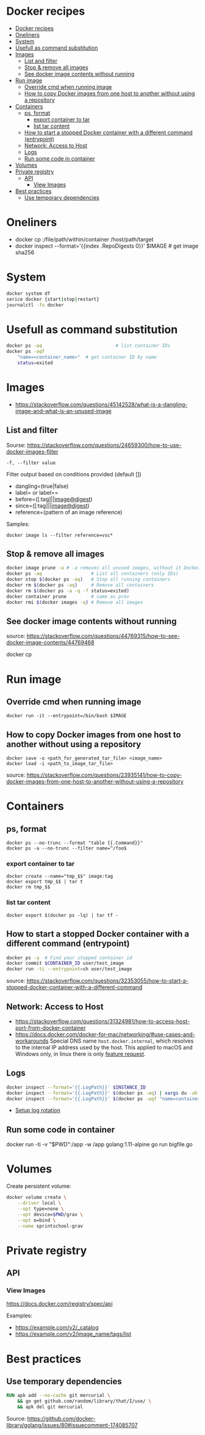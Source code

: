 # Docker recipes


- [Docker recipes](#docker-recipes)
- [Oneliners](#oneliners)
- [System](#system)
- [Usefull as command substitution](#usefull-as-command-substitution)
- [Images](#images)
  - [List and filter](#list-and-filter)
  - [Stop & remove all images](#stop--remove-all-images)
  - [See docker image contents without running](#see-docker-image-contents-without-running)
- [Run image](#run-image)
  - [Override cmd when running image](#override-cmd-when-running-image)
  - [How to copy Docker images from one host to another without using a repository](#how-to-copy-docker-images-from-one-host-to-another-without-using-a-repository)
- [Containers](#containers)
  - [ps, format](#ps-format)
    - [export container to tar](#export-container-to-tar)
    - [list tar content](#list-tar-content)
  - [How to start a stopped Docker container with a different command (entrypoint)](#how-to-start-a-stopped-docker-container-with-a-different-command-entrypoint)
  - [Network: Access to Host](#network-access-to-host)
  - [Logs](#logs)
  - [Run some code in container](#run-some-code-in-container)
- [Volumes](#volumes)
- [Private registry](#private-registry)
  - [API](#api)
    - [View Images](#view-images)
- [Best practices](#best-practices)
  - [Use temporary dependencies](#use-temporary-dependencies)

# Oneliners

- docker cp <containerId>:/file/path/within/container /host/path/target
- docker inspect --format='{{index .RepoDigests 0}}' $IMAGE # get image sha256


# System

```sh
docker system df
serice docker {start|stop|restart}
journalctl -fu docker
```

# Usefull as command substitution

```sh
docker ps -aq                           # list container IDs
docker ps -aqf 
    "name=<container_name>"  # get container ID by name
    status=exited
```


# Images

- https://stackoverflow.com/questions/45142528/what-is-a-dangling-image-and-what-is-an-unused-image

## List and filter

Sourse: https://stackoverflow.com/questions/24659300/how-to-use-docker-images-filter

`-f, --filter value`

Filter output based on conditions provided (default [])
- dangling=(true|false)
- label=<key> or label=<key>=<value>
- before=(<image-name>[:tag]|<image-id>|<image@digest>)
- since=(<image-name>[:tag]|<image-id>|<image@digest>)
- reference=(pattern of an image reference)

Samples:

    docker image ls --filter reference=vsc*


## Stop & remove all images

```sh
docker image prune -a # -a removes all unused images, without it Docker only removes dangling (untagged) images
docker ps -aq                  # List all containers (only IDs)
docker stop $(docker ps -aq)   # Stop all running containers
docker rm $(docker ps -aq)     # Remove all containers
docker rm $(docker ps -a -q -f status=exited)
docker container prune         # same as prev
docker rmi $(docker images -q) # Remove all images
```

## See docker image contents without running

source: https://stackoverflow.com/questions/44769315/how-to-see-docker-image-contents/44769468

docker cp

# Run image

## Override cmd when running image

    docker run -it --entrypoint=/bin/bash $IMAGE

## How to copy Docker images from one host to another without using a repository

```
docker save -o <path_for_generated_tar_file> <image_name>
docker load -i <path_to_image_tar_file>
```
source: https://stackoverflow.com/questions/23935141/how-to-copy-docker-images-from-one-host-to-another-without-using-a-repository


# Containers

## ps, format

    docker ps --no-trunc --format "table {{.Command}}"
    docker ps -a --no-trunc --filter name=^/foo$

### export container to tar

    docker create --name="tmp_$$" image:tag
    docker export tmp_$$ | tar t
    docker rm tmp_$$

### list tar content

    docker export $(docker ps -lq) | tar tf -

## How to start a stopped Docker container with a different command (entrypoint)

```sh
docker ps -a  # Find your stopped container id
docker commit $CONTAINER_ID user/test_image
docker run -ti --entrypoint=sh user/test_image
```

source: https://stackoverflow.com/questions/32353055/how-to-start-a-stopped-docker-container-with-a-different-command

## Network: Access to Host

- https://stackoverflow.com/questions/31324981/how-to-access-host-port-from-docker-container
- https://docs.docker.com/docker-for-mac/networking/#use-cases-and-workarounds Special DNS name `host.docker.internal`, which resolves to the internal IP address used by the host. This applied to macOS and Windows only, in linux there is only [feature request](https://github.com/docker/for-linux/issues/264).

## Logs

```sh
docker inspect --format='{{.LogPath}}' $INSTANCE_ID
docker inspect --format='{{.LogPath}}' $(docker ps -aq) | xargs du -ah
docker inspect --format='{{.LogPath}}' $(docker ps -aqf "name=container_name") | xargs du -ah
```

- [Setup log rotation](https://success.docker.com/article/how-to-setup-log-rotation-post-installation)

## Run some code in container

docker run -ti -v "$PWD":/app -w /app golang:1.11-alpine go run bigfile.go


# Volumes

Create persistent volume:
```sh
docker volume create \
	--driver local \
	--opt type=none \
	--opt device=$PWD/grav \
	--opt o=bind \
	--name sprintschool-grav
```


# Private registry

## API

### View Images

https://docs.docker.com/registry/spec/api

Examples:
- https://example.com/v2/_catalog
- https://example.com/v2/image_name/tags/list


# Best practices

## Use temporary dependencies

```dockerfile
RUN apk add --no-cache git mercurial \
    && go get github.com/random/library/that/I/use/ \
    && apk del git mercurial
```

Source: https://github.com/docker-library/golang/issues/80#issuecomment-174085707









